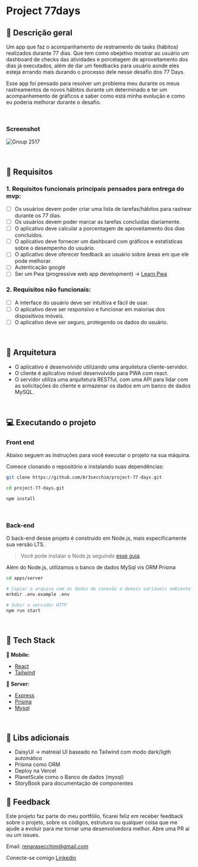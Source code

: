 # Project 77days

## 📃 Descrição geral

Um app que faz o acompanhamento de restramento de tasks (hábitos) realizados durante 77 dias. Que tem como obejetivo mostrar ao usuário um dashboard de checks das atividades e porcetagem de aproveitamento  dos dias já executados, além de dar um feedbacks para usuário aonde eles esteja errando mais durando o processo dele nesse desafio dos 77 Days.

Esse app foi pensado para resolver um problema meu durante os meus rastreamentos de novos hábitos durante um determinado e ter um acompanhemento de gráficos e saber como está minha evolução e como eu poderia melhorar durante o desafio.

&nbsp;
### Screenshot

![Group 2517](https://github.com/Ar3secchim/project-77-days/assets/82913620/d0979d6e-410a-4d4a-96cf-2f1f955910df)

&nbsp;

## 🚀 Requisitos

### 1. Requisitos funcionais principais pensados para entrega do mvp:
- [ ] Os usuários devem poder criar uma lista de tarefas/hábitos para rastrear durante os 77 dias.
- [ ] Os usuários devem poder marcar as tarefas concluídas diariamente.
- [ ] O aplicativo deve calcular a porcentagem de aproveitamento dos dias concluídos.
- [ ] O aplicativo deve fornecer um dashboard com gráficos e estatísticas sobre o desempenho do usuário.
- [ ] O aplicativo deve oferecer feedback ao usuário sobre áreas em que ele pode melhorar.
- [ ] Autenticação google
- [ ] Ser um Pwa (progressive web app development)  -> [Learn Pwa](https://web.dev/learn/pwa/)

### 2. Requisitos não funcionais:
  - [ ] A interface do usuário deve ser intuitiva e fácil de usar.
  - [ ] O aplicativo deve ser responsivo e funcionar em maiorias dos dispositivos móveis.
  - [ ] O aplicativo deve ser seguro, protegendo os dados do usuário.

&nbsp;

## 🔨 Arquitetura

- O aplicativo é desenvolvido utilizando uma arquitetura cliente-servidor.
- O cliente é aplicativo móvel desenvolvido para PWA com react.
- O servidor utiliza uma arquitetura RESTful, com uma API para lidar com as solicitações do cliente e armazenar os dados em um banco de dados MySQL.

&nbsp;

## 💻 Executando o projeto

### Front end
Abaixo seguem as instruções para você executar o projeto na sua máquina.

Comece clonando o repositório e instalando suas dependências:

```sh
git clone https://github.com/Ar3secchim/project-77-days.git

cd project-77-days.git

npm install
```

&nbsp;

### Back-end

O back-end desse projeto é construído em Node.js, mais especificamente sua versão LTS.

> Você pode instalar o Node.js seguindo [esse guia](https://efficient-sloth-d85.notion.site/Instalando-o-Node-js-d40fdabe8f0a491eb33b85da93d90a2f).

Além do Node.js, utilizamos o banco de dados MySql vis ORM Prisma

```sh
cd apps/server

# Copiar o arquivo com os dados de conexão e demais variáveis ambiente
mrkdir .env.example .env

# Subir o servidor HTTP
npm run start
```

&nbsp;

## 💜 Tech Stack 

**📱 Mobile:**

- [React](https://github.com/facebook/react/)
- [Tailwind](https://github.com/tailwindlabs/tailwindcss)

**🏧 Server:**

- [Express](https://github.com/expressjs/express)
- [Prisma](https://github.com/prisma/prisma)
- [Mysql](https://github.com/mysql) 

&nbsp;

## 🔮 Libs adicionais

- DaisyUI -> matreial UI baseado no Tailwind com modo dark/ligth automático
- Prisma como ORM 
- Deploy na Vercel
- PlanetScale como o Banco de dados (mysql)
- StoryBook para documentação de componentes


## 💬 Feedback
Este projeto faz parte do meu portfólio, ficarei feliz em receber feedback sobre o projeto, sobre os códigos, estrutura ou qualquer coisa que me ajude a evoluir para me tornar uma desenvolvedora melhor. Abre uma PR ai ou um issues.

Email: renarasecchim@gmail.com

Conecte-se comigo [Linkedin](https://www.linkedin.com/in/renarasecchim/)

